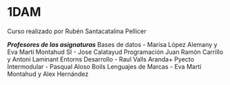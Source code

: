 ﻿# 1DAM
Curso realizado por Rubén Santacatalina Pellicer

***Profesores de las asignaturas***
Bases de datos - Marisa López Alemany y Eva Martí Montahud
SI - Jose Calatayud
Programación Juan Ramón Carrillo y Antoni Laminant
Entorns Desarrollo - Raul Valls Aranda+
Pyecto Intermodular - Pasqual Aloso Boils
Lenguajes de Marcas - Eva Martí Montahud y Alex Hernández



